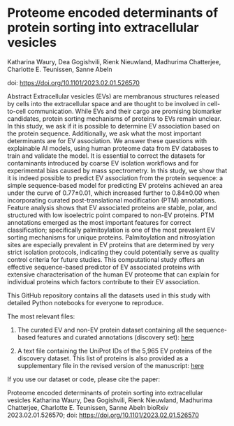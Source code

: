 # Proteome encoded determinants of protein sorting into extracellular vesicles
Katharina Waury, Dea Gogishvili, Rienk Nieuwland, Madhurima Chatterjee, Charlotte E. Teunissen, Sanne Abeln

doi: https://doi.org/10.1101/2023.02.01.526570

Abstract
Extracellular vesicles (EVs) are membranous structures released by cells into the extracellular space and are thought to be involved in cell-to-cell communication. While EVs and their cargo are promising biomarker candidates, protein sorting mechanisms of proteins to EVs remain unclear. In this study, we ask if it is possible to determine EV association based on the protein sequence. Additionally, we ask what the most important determinants are for EV association. We answer these questions with explainable AI models, using human proteome data from EV databases to train and validate the model. It is essential to correct the datasets for contaminants introduced by coarse EV isolation workflows and for experimental bias caused by mass spectrometry. In this study, we show that it is indeed possible to predict EV association from the protein sequence: a simple sequence-based model for predicting EV proteins achieved an area under the curve of 0.77±0.01, which increased further to 0.84±0.00 when incorporating curated post-translational modification (PTM) annotations. Feature analysis shows that EV associated proteins are stable, polar, and structured with low isoelectric point compared to non-EV proteins. PTM annotations emerged as the most important features for correct classification; specifically palmitoylation is one of the most prevalent EV sorting mechanisms for unique proteins. Palmitoylation and nitrosylation sites are especially prevalent in EV proteins that are determined by very strict isolation protocols, indicating they could potentially serve as quality control criteria for future studies. This computational study offers an effective sequence-based predictor of EV associated proteins with extensive characterisation of the human EV proteome that can explain for individual proteins which factors contribute to their EV association.

This GitHub repository contains all the datasets used in this study with detailed Python notebooks for everyone to reproduce. 

The most relevant files: 

1. The curated EV and non-EV protein dataset containing all the sequence-based features and curated annotations (discovery set): [here](https://github.com/ibivu/ExtracellularVesicles/blob/master/Data/Training/training_data_MS_iso_filter.csv)

2. A text file containing the UniProt IDs of the 5,965 EV proteins of the discovery dataset. This list of proteins is also provided as a supplementary file in the revised version of the manuscript: [here](https://github.com/ibivu/ExtracellularVesicles/blob/master/Data/Curated/EV_proteins.txt)

If you use our dataset or code, please cite the paper:

Proteome encoded determinants of protein sorting into extracellular vesicles
Katharina Waury, Dea Gogishvili, Rienk Nieuwland, Madhurima Chatterjee, Charlotte E. Teunissen, Sanne Abeln
bioRxiv 2023.02.01.526570; doi: https://doi.org/10.1101/2023.02.01.526570
